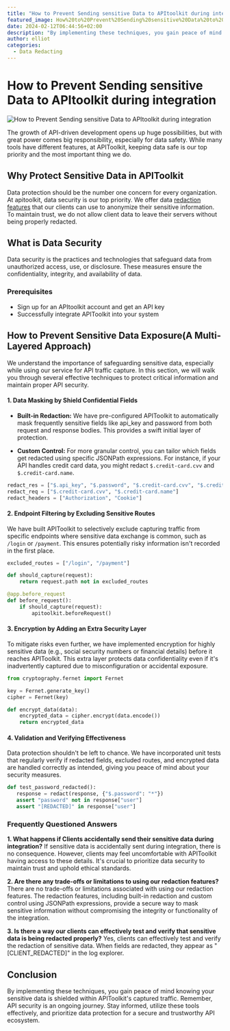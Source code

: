 ```yaml
---
title: "How to Prevent Sending sensitive Data to APItoolkit during integration"
featured_image: How%20to%20Prevent%20Sending%20sensitive%20Data%20to%20APItoolkit%20during%20integration.png
date: 2024-02-12T06:44:56+02:00
description: "By implementing these techniques, you gain peace of mind knowing your sensitive data is shielded within APIToolkit's captured traffic."
author: elliot
categories:
  - Data Redacting
---
```


# How to Prevent Sending sensitive Data to APItoolkit during integration

![How to Prevent Sending sensitive Data to APItoolkit during integration](./How%20to%20Prevent%20Sending%20sensitive%20Data%20to%20APItoolkit%20during%20integration.png)

The growth of API-driven development opens up huge possibilities, but with great power comes big responsibility, especially for data safety. While many tools have different features, at APIToolkit, keeping data safe is our top priority and the most important thing we do.

## Why Protect Sensitive Data in APIToolkit
Data protection should be the number one concern for every organization. At apitoolkit, data security is our top priority. We offer data [redaction features](https://monoscope.tech/docs/dashboard/redacting-fields/) that our clients can use to anonymize their sensitive information. To maintain trust, we do not allow client data to leave their servers without being properly redacted.

## What is Data Security
Data security is the practices and technologies that safeguard data from unauthorized access, use, or disclosure. These measures ensure the confidentiality, integrity, and availability of data. 
### Prerequisites
* Sign up for an APItoolkit account and get an API key
* Successfully integrate APIToolkit into your system

## How to Prevent Sensitive Data Exposure(A Multi-Layered Approach)

We understand the importance of safeguarding sensitive data, especially while using our service for API traffic capture. In this section, we will walk you through several effective techniques to protect critical information and maintain proper API security.

#### 1.  Data Masking by Shield Confidential Fields

* **Built-in Redaction:** We have pre-configured APIToolkit to automatically mask frequently sensitive fields like api_key and password from both request and response bodies. This provides a swift initial layer of protection.

* **Custom Control:** For more granular control, you can tailor which fields get redacted using specific JSONPath expressions. For instance, if your API handles credit card data, you might redact `$.credit-card.cvv` and `$.credit-card.name`.

```python
redact_res = ["$.api_key", "$.password", "$.credit-card.cvv", "$.credit-card.name"]
redact_req = ["$.credit-card.cvv", "$.credit-card.name"]
redact_headers = ["Authorization", "Cookie"]
```

#### 2. Endpoint Filtering by Excluding Sensitive Routes
We have built APIToolkit to selectively exclude capturing traffic from specific endpoints where sensitive data exchange is common, such as `/login` or `/payment`. This ensures potentially risky information isn't recorded in the first place.

```python 
excluded_routes = ["/login", "/payment"]

def should_capture(request):
    return request.path not in excluded_routes

@app.before_request
def before_request():
    if should_capture(request):
        apitoolkit.beforeRequest()
```

#### 3. Encryption by Adding an Extra Security Layer

To mitigate risks even further, we have implemented encryption for highly sensitive data (e.g., social security numbers or financial details) before it reaches APIToolkit. This extra layer protects data confidentiality even if it's inadvertently captured due to misconfiguration or accidental exposure.
```python
from cryptography.fernet import Fernet

key = Fernet.generate_key()
cipher = Fernet(key)

def encrypt_data(data):
    encrypted_data = cipher.encrypt(data.encode())
    return encrypted_data

```
#### 4. Validation and Verifying Effectiveness

Data protection shouldn't be left to chance. We have incorporated unit tests that regularly verify if redacted fields, excluded routes, and encrypted data are handled correctly as intended, giving you peace of mind about your security measures.

 ```python
 def test_password_redacted():
    response = redact(response, {"$.password": "*"})
    assert "password" not in response["user"]
    assert "[REDACTED]" in response["user"]
````
### Frequently Questioned Answers

**1. What happens if Clients accidentally send their sensitive data during integration?**
If sensitive data is accidentally sent during integration, there is no consequence. However, clients may feel uncomfortable with APIToolkit having access to these details. It's crucial to prioritize data security to maintain trust and uphold ethical standards.

**2. Are there any trade-offs or limitations to using our redaction features?**
There are no trade-offs or limitations associated with using our redaction features. The redaction features, including built-in redaction and custom control using JSONPath expressions, provide a secure way to mask sensitive information without compromising the integrity or functionality of the integration.

**3. Is there a way our clients can effectively test and verify that sensitive data is being redacted properly?**
Yes, clients can effectively test and verify the redaction of sensitive data. When fields are redacted, they appear as "[CLIENT_REDACTED]" in the log explorer. 

## Conclusion
By implementing these techniques, you gain peace of mind knowing your sensitive data is shielded within APIToolkit's captured traffic. Remember, API security is an ongoing journey. Stay informed, utilize these tools effectively, and prioritize data protection for a secure and trustworthy API ecosystem.



